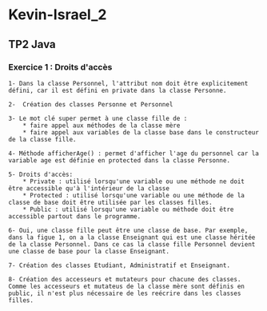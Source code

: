#	Kevin-Israel_2
##	TP2 Java

### Exercice 1 : Droits d'accès
	1- Dans la classe Personnel, l'attribut nom doit être explicitement défini, car il est défini en private dans la classe Personne.
	
	2-  Création des classes Personne et Personnel
	
	3- Le mot clé super permet à une classe fille de : 
		* faire appel aux méthodes de la classe mère
		* faire appel aux variables de la classe base dans le constructeur de la classe fille.
	
	4- Méthode afficherAge() : permet d'afficher l'age du personnel car la variable age est définie en protected dans la classe Personne.
	
	5- Droits d'accès:
		* Private : utilisé lorsqu'une variable ou une méthode ne doit être accessible qu'à l'intérieur de la classe
		* Protected : utilisé lorsqu'une variable ou une méthode de la classe de base doit être utilisée par les classes filles.
		* Public : utilisé lorsqu'une variable ou méthode doit être accessible partout dans le programme.

	6- Oui, une classe fille peut être une classe de base. Par exemple, dans la figue 1, on a la classe Enseignant qui est une classe héritée de la classe Personnel. Dans ce cas la classe fille Personnel devient une classe de base pour la classe Enseignant.
	
	7- Création des classes Etudiant, Administratif et Enseignant.

	8- Création des accesseurs et mutateurs pour chacune des classes. 
	Comme les accesseurs et mutateus de la classe mère sont définis en public, il n'est plus nécessaire de les reécrire dans les classes filles. 